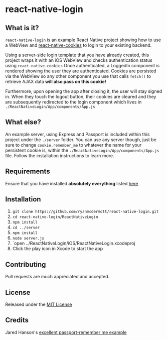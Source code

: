 # react-native-login


## What is it?
`react-native-login` is an example React Native project showing how to use a WebView and [react-native-cookies](https://github.com/joeferraro/react-native-cookies) to login to your existing backend. 

Using a server-side login template that you have already created, this project wraps it with an iOS WebView and checks authentication status using `react-native-cookies` Once authenticated, a LoggedIn component is rendered showing the user they are authenticated. Cookies are persisted via the WebView so any other component you use that calls `fetch()` to retrieve AJAX data **will also pass on this cookie!**

Furthermore, upon opening the app after closing it, the user will stay signed in. When they touch the logout button, their cookies are cleared and they are subsequently redirected to the login component which lives in `./ReactNativeLogin/App/components/App.js`


## What else?
An example server, using Express and Passport is included within this project under the `./server` folder. You can use any server though, just be sure to change `cookie.remember_me` to whatever the name for your persistent cookie is, within the `./ReactNativeLogin/App/components/App.js` file. Follow the installation instructions to learn more.


## Requirements
Ensure that you have installed **absolutely everything** listed [here](https://facebook.github.io/react-native/docs/getting-started.html#content)


## Installation
1. `git clone https://github.com/ryanmcdermott/react-native-login.git`
2. `cd react-native-login/ReactNativeLogin`
3. `npm install`
4. `cd ../server`
5. `npm install`
6. `node server.js`
7. `open ../ReactNativeLogin/iOS/ReactNativeLogin.xcodeproj
8. Click the play icon in Xcode to start the app


## Contributing
Pull requests are much appreciated and accepted.


## License
Released under the [MIT License](http://www.opensource.org/licenses/MIT)


## Credits
Jared Hanson's [excellent passport-remember me example](https://github.com/jaredhanson/passport-remember-me/tree/master/examples/login)